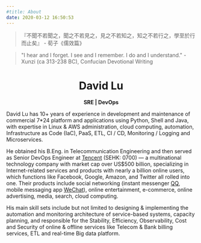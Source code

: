 ```yaml
---
#title: About
date: 2020-03-12 16:50:53
---
```


> 『不聞不若聞之，聞之不若見之，見之不若知之，知之不若行之，學至於行而止矣』
>                                               - 荀子《儒效篇》

> "I hear and I forget. I see and I remember. I do and I understand."
>              - Xunzi (ca 313-238 BC), Confucian Devotional Writing



# <center>David Lu</center>
<center><b>SRE | DevOps</b></center>

David Lu has 10+ years of experience in development and maintenance of commercial 7*24 platform and applications using Python, Shell and Java, with expertise in Linux & AWS administration, cloud computing, automation, Infrastructure as Code (IaC), PaaS, ETL, CI / CD, Monitoring / Logging and Microservices. 

He obtained his B.Eng. in Telecommunication Engineering and then served as Senior DevOps Engineer at [Tencent](http://www.tencent.com/en-us/) (SEHK: 0700) — a multinational technology company with market cap over US$500 billion, specializing in Internet-related services and products with nearly a billion online users, which functions like Facebook, Google, Amazon, and Twitter all rolled into one. Their products include social networking (instant messenger [QQ](https://en.wikipedia.org/wiki/Tencent_QQ), mobile messaging app [WeChat](https://en.wikipedia.org/wiki/WeChat)), online entertainment, e-commerce, online advertising, media, search, cloud computing.

His main skill sets include but not limited to designing & implementing the automation and monitoring architecture of service-based systems, capacity planning, and responsible for the Stability, Efficiency, Observability, Cost and Security of online & offline services like Telecom & Bank billing services, ETL and real-time Big data platform.